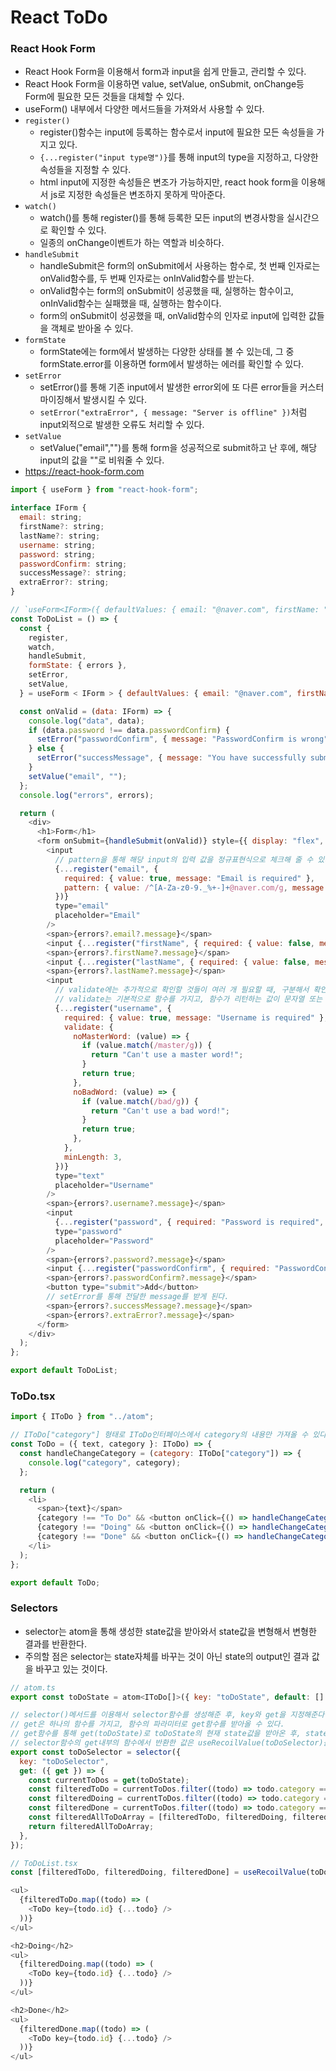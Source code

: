 # React ToDo

### React Hook Form

- React Hook Form을 이용해서 form과 input을 쉽게 만들고, 관리할 수 있다.
- React Hook Form을 이용하면 value, setValue, onSubmit, onChange등 Form에 필요한 모든 것들을 대체할 수 있다.
- useForm() 내부에서 다양한 메서드들을 가져와서 사용할 수 있다.
- `register()`
  - register()함수는 input에 등록하는 함수로서 input에 필요한 모든 속성들을 가지고 있다.
  - `{...register("input type명")}`를 통해 input의 type을 지정하고, 다양한 속성들을 지정할 수 있다.
  - html input에 지정한 속성들은 변조가 가능하지만, react hook form을 이용해서 js로 지정한 속성들은 변조하지 못하게 막아준다.
- `watch()`
  - watch()를 통해 register()를 통해 등록한 모든 input의 변경사항을 실시간으로 확인할 수 있다.
  - 일종의 onChange이벤트가 하는 역할과 비슷하다.
- `handleSubmit`
  - handleSubmit은 form의 onSubmit에서 사용하는 함수로, 첫 번째 인자로는 onValid함수를, 두 번째 인자로는 onInValid함수를 받는다.
  - onValid함수는 form의 onSubmit이 성공했을 때, 실행하는 함수이고, onInValid함수는 실패했을 때, 실행하는 함수이다.
  - form의 onSubmit이 성공했을 때, onValid함수의 인자로 input에 입력한 값들을 객체로 받아올 수 있다.
- `formState`
  - formState에는 form에서 발생하는 다양한 상태를 볼 수 있는데, 그 중 formState.error를 이용하면 form에서 발생하는 에러를 확인할 수 있다.
- `setError`
  - setError()를 통해 기존 input에서 발생한 error외에 또 다른 error들을 커스터마이징해서 발생시킬 수 있다.
  - `setError("extraError", { message: "Server is offline" })`처럼 input외적으로 발생한 오류도 처리할 수 있다.
- `setValue`
  - setValue("email","")를 통해 form을 성공적으로 submit하고 난 후에, 해당 input의 값을 ""로 비워줄 수 있다.
- https://react-hook-form.com

```javascript
import { useForm } from "react-hook-form";

interface IForm {
  email: string;
  firstName?: string;
  lastName?: string;
  username: string;
  password: string;
  passwordConfirm: string;
  successMessage?: string;
  extraError?: string;
}

// `useForm<IForm>({ defaultValues: { email: "@naver.com", firstName: "sugar", lastName: "salt"} })`을 통해 각각의 input의 기본 값을 설정해 줄 수 있다.
const ToDoList = () => {
  const {
    register,
    watch,
    handleSubmit,
    formState: { errors },
    setError,
    setValue,
  } = useForm < IForm > { defaultValues: { email: "@naver.com", firstName: "sugar", lastName: "salt" } };

  const onValid = (data: IForm) => {
    console.log("data", data);
    if (data.password !== data.passwordConfirm) {
      setError("passwordConfirm", { message: "PasswordConfirm is wrong" }, { shouldFocus: true });
    } else {
      setError("successMessage", { message: "You have successfully submitted the form" });
    }
    setValue("email", "");
  };
  console.log("errors", errors);

  return (
    <div>
      <h1>Form</h1>
      <form onSubmit={handleSubmit(onValid)} style={{ display: "flex", flexDirection: "column" }}>
        <input
          // pattern을 통해 해당 input의 입력 값을 정규표현식으로 체크해 줄 수 있다.
          {...register("email", {
            required: { value: true, message: "Email is required" },
            pattern: { value: /^[A-Za-z0-9._%+-]+@naver.com/g, message: "Only @naver.com emails allowed" },
          })}
          type="email"
          placeholder="Email"
        />
        <span>{errors?.email?.message}</span>
        <input {...register("firstName", { required: { value: false, message: "Write your firstname" }, minLength: 3 })} type="text" placeholder="FirstName" />
        <span>{errors?.firstName?.message}</span>
        <input {...register("lastName", { required: { value: false, message: "Write your lastname" }, minLength: 3 })} type="text" placeholder="LastName" />
        <span>{errors?.lastName?.message}</span>
        <input
          // validate에는 추가적으로 확인할 것들이 여러 개 필요할 때, 구분해서 확인할 수 있다.
          // validate는 기본적으로 함수를 가지고, 함수가 리턴하는 값이 문자열 또는 false이면 해당 validate의 검증을 실패한 것이다.
          {...register("username", {
            required: { value: true, message: "Username is required" },
            validate: {
              noMasterWord: (value) => {
                if (value.match(/master/g)) {
                  return "Can't use a master word!";
                }
                return true;
              },
              noBadWord: (value) => {
                if (value.match(/bad/g)) {
                  return "Can't use a bad word!";
                }
                return true;
              },
            },
            minLength: 3,
          })}
          type="text"
          placeholder="Username"
        />
        <span>{errors?.username?.message}</span>
        <input
          {...register("password", { required: "Password is required", minLength: { value: 3, message: "Your Password is too short" } })}
          type="password"
          placeholder="Password"
        />
        <span>{errors?.password?.message}</span>
        <input {...register("passwordConfirm", { required: "PasswordConfirm is required", minLength: 3 })} type="password" placeholder="PasswordConfirm" />
        <span>{errors?.passwordConfirm?.message}</span>
        <button type="submit">Add</button>
        // setError를 통해 전달한 message를 받게 된다.
        <span>{errors?.successMessage?.message}</span>
        <span>{errors?.extraError?.message}</span>
      </form>
    </div>
  );
};

export default ToDoList;
```

### ToDo.tsx

```js
import { IToDo } from "../atom";

// IToDo["category"] 형태로 IToDo인터페이스에서 category의 내용만 가져올 수 있다.
const ToDo = ({ text, category }: IToDo) => {
  const handleChangeCategory = (category: IToDo["category"]) => {
    console.log("category", category);
  };

  return (
    <li>
      <span>{text}</span>
      {category !== "To Do" && <button onClick={() => handleChangeCategory("To Do")}>To Do</button>}
      {category !== "Doing" && <button onClick={() => handleChangeCategory("Doing")}>Doing</button>}
      {category !== "Done" && <button onClick={() => handleChangeCategory("Done")}>Done</button>}
    </li>
  );
};

export default ToDo;
```

### Selectors

- selector는 atom을 통해 생성한 state값을 받아와서 state값을 변형해서 변형한 결과를 반환한다.
- 주의할 점은 selector는 state자체를 바꾸는 것이 아닌 state의 output인 결과 값을 바꾸고 있는 것이다.

```js
// atom.ts
export const toDoState = atom<IToDo[]>({ key: "toDoState", default: [] });

// selector()메서드를 이용해서 selector함수를 생성해준 후, key와 get을 지정해준다.
// get은 하나의 함수를 가지고, 함수의 파라미터로 get함수를 받아올 수 있다.
// get함수를 통해 get(toDoState)로 toDoState의 현재 state값을 받아온 후, state값을 변형해서 반환할 수 있다.
// selector함수의 get내부의 함수에서 반환한 값은 useRecoilValue(toDoSelector)를 통해 받아와서 여러 컴포넌트에서 사용할 수 있다.
export const toDoSelector = selector({
  key: "toDoSelector",
  get: ({ get }) => {
    const currentToDos = get(toDoState);
    const filteredToDo = currentToDos.filter((todo) => todo.category === "To Do");
    const filteredDoing = currentToDos.filter((todo) => todo.category === "Doing");
    const filteredDone = currentToDos.filter((todo) => todo.category === "Done");
    const filteredAllToDoArray = [filteredToDo, filteredDoing, filteredDone];
    return filteredAllToDoArray;
  },
});

// ToDoList.tsx
const [filteredToDo, filteredDoing, filteredDone] = useRecoilValue(toDoSelector);

<ul>
  {filteredToDo.map((todo) => (
    <ToDo key={todo.id} {...todo} />
  ))}
</ul>

<h2>Doing</h2>
<ul>
  {filteredDoing.map((todo) => (
    <ToDo key={todo.id} {...todo} />
  ))}
</ul>

<h2>Done</h2>
<ul>
  {filteredDone.map((todo) => (
    <ToDo key={todo.id} {...todo} />
  ))}
</ul>
```
